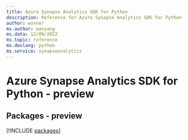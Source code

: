 ```yaml
---
title: Azure Synapse Analytics SDK for Python
description: Reference for Azure Synapse Analytics SDK for Python
author: wonner
ms.author: wanyang
ms.data: 12/09/2022
ms.topic: reference
ms.devlang: python
ms.service: synapseanalytics
---
```

# Azure Synapse Analytics SDK for Python - preview
## Packages - preview
[!INCLUDE [packages](synapse-analytics-index.md)]